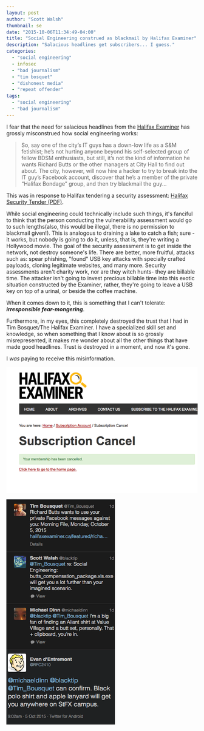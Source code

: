 ```yaml
---
layout: post
author: "Scott Walsh"
thumbnail: se
date: "2015-10-06T11:34:49-04:00"
title: "Social Engineering construed as blackmail by Halifax Examiner"
description: "Salacious headlines get subscribers... I guess."
categories:
  - "social engineering"
  - infosec
  - "bad journalism"
  - "tim bosquet"
  - "dishonest media"
  - "repeat offender"
tags:
  - "social engineering"
  - "bad journalism"
---
```


I fear that the need for salacious headlines from the 
[Halifax Examiner](http://www.halifaxexaminer.ca/featured/richard-butts-wants-to-use-your-private-facebook-messages-against-you-morning-file-monday-october-5-2015/)
has grossly misconstrued how social engineering works:

> So, say one of the city’s IT guys has a down-low life as a S&M fetishist; he’s
> not hurting anyone beyond his self-selected group of fellow BDSM enthusiasts,
> but still, it’s not the kind of information he wants Richard Butts or the other
> managers at City Hall to find out about. The city, however, will now hire a
> hacker to try to break into the IT guy’s Facebook account, discover that he’s a
> member of the private “Halifax Bondage” group, and then try blackmail the guy...

This was in response to Halifax tendering a security assessment:
[Halifax Security Tender (PDF)](http://novascotia.ca/tenders/pt_files/tenders/P15-353.pdf).

While social engineering could technically include such things, it's fanciful
to think that the person conducting the vulnerability assessment would go to
such lengths(also, this would be illegal, there is no permission to blackmail
given!). This is analogous to draining a lake to catch a fish; sure -
it works, but nobody is going to do it, unless, that is, they're writing a
Hollywood movie. The goal of the security assessment is to get inside the
network, not destroy someone's life. There are better, more fruitful, attacks
such as: spear phishing, "found" USB key attacks with specially crafted
payloads, cloning legitimate websites, and many more. Security assessments
aren't charity work, nor are they witch hunts- they are billable time. The
attacker isn't going to invest precious billable time into this exotic
situation constructed by the Examiner, rather, they're going to leave a USB
key on top of a urinal, or beside the coffee machine.

When it comes down to it, this is something that I can't tolerate:
***irresponsible fear-mongering***.

Furthermore, in my eyes, this completely destroyed the trust that I had in Tim
Bosquet/The Halifax Examiner. I have a specialized skill set and knowledge, so
when something that I know about is so grossly misrepresented, it makes me
wonder about all the other things that have made good headlines. Trust is
destroyed in a moment, and now it's gone.

I *was* paying to receive this misinformation.

![...but I'm not paying anymore](/images/cancel.png)

![many exotic scopes, wow!](/images/se_twitter.png)

